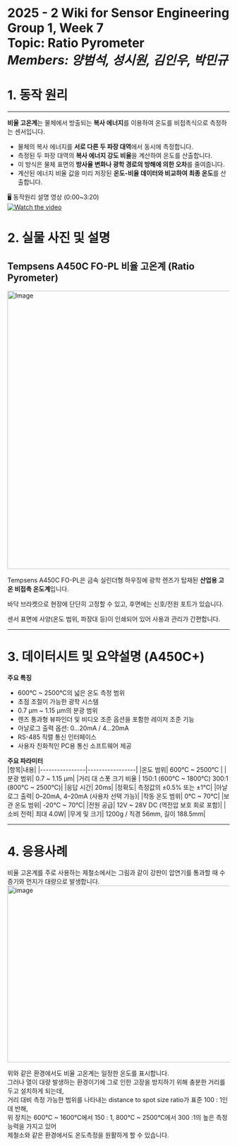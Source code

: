 # 2025 - 2 Wiki for Sensor Engineering Group 1, Week 7 <br/> Topic: Ratio Pyrometer <br/> *Members: 양범석, 성시원, 김인우, 박민규*
# 1. 동작 원리
---  
**비율 고온계**는 물체에서 방출되는 **복사 에너지**를 이용하여 온도를 비접촉식으로 측정하는 센서입니다.  

* 물체의 복사 에너지를 **서로 다른 두 파장 대역**에서 동시에 측정합니다.  
* 측정된 두 파장 대역의 **복사 에너지 강도 비율**을 계산하여 온도를 산출합니다.  
* 이 방식은 물체 표면의 **방사율 변화나 광학 경로의 방해에 의한 오차**를 줄여줍니다.  
* 계산된 에너지 비율 값을 미리 저장된 **온도-비율 데이터와 비교하여 최종 온도**를 산출합니다.  

🖥️ 동작원리 설명 영상  (0:00~3:20)  
[![Watch the video](https://img.youtube.com/vi/0OrGTiAv9fw/hqdefault.jpg)](https://www.youtube.com/watch?v=0OrGTiAv9fw)  

# 2. 실물 사진 및 설명
## Tempsens A450C FO-PL 비율 고온계 (Ratio Pyrometer) 
<img width="1147" height="630" alt="Image" src="https://github.com/user-attachments/assets/d1d5c568-594d-428f-a677-48c31303ab04" />

Tempsens A450C FO-PL은 금속 실린더형 하우징에 광학 렌즈가 탑재된 **산업용 고온 비접촉 온도계**입니다.  

바닥 브라켓으로 현장에 단단히 고정할 수 있고, 후면에는 신호/전원 포트가 있습니다.  

센서 표면에 사양(온도 범위, 파장대 등)이 인쇄되어 있어 사용과 관리가 간편합니다.  
  
---
# 3. 데이터시트 및 요약설명 (A450C+)

**주요 특징**  
- 600°C ~ 2500°C의 넓은 온도 측정 범위  
- 초점 조절이 가능한 광학 시스템  
- 0.7 µm ~ 1.15 µm의 분광 범위  
- 렌즈 통과형 뷰파인더 및 비디오 조준 옵션을 포함한 레이저 조준 기능  
- 아날로그 출력 옵션: 0...20mA / 4...20mA  
- RS-485 직렬 통신 인터페이스  
- 사용자 친화적인 PC용 통신 소프트웨어 제공  

**주요 파라미터**  
|항목|내용|
|----------------|-----------------|
|온도 범위|	600°C ~ 2500°C |
|분광 범위|	0.7 ~ 1.15 µm|
|거리 대 스폿 크기 비율	| 150:1 (600°C ~ 1800°C) 300:1 (800°C ~ 2500°C)|
|응답 시간|	20ms|
|정확도|	측정값의 ±0.5% 또는 ±1°C|
|아날로그 출력|	0–20mA, 4–20mA (사용자 선택 가능)|
|작동 온도 범위|	0°C ~ 70°C|
|보관 온도 범위|	-20°C ~ 70°C|
|전원 공급|	12V ~ 28V DC (역전압 보호 회로 포함)|
|소비 전력|	최대 4.0W|
|무게 및 크기|	1200g / 직경 56mm, 길이 188.5mm|

---

# 4. 응용사례

비율 고온계를 주로 사용하는 제철소에서는 그림과 같이 강판이 압연기를 통과할 때 수증기와 먼지가 대량으로 발생합니다.  
<img width="600" height="400" alt="image" src="https://github.com/user-attachments/assets/8f9f8183-8e33-4eeb-8f16-084457dcef94" />

위와 같은 환경에서도 비율 고온계는 일정한 온도를 표시합니다.  
그러나 열이 대량 발생하는 환경이기에 그로 인한 고장을 방지하기 위해 충분한 거리를 두고 설치하게 되는데,  
거리 대비 측정 가능한 범위를 나타내는 distance to spot size ratio가 표준 100 : 1인데 반해,  
위 장치는 600°C ~ 1600°C에서 150 : 1, 800°C ~ 2500°C에서 300 :1의 높은 측정능력을 가지고 있어  
제철소와 같은 환경에서도 온도측정을 원활하게 할 수 있습니다.
